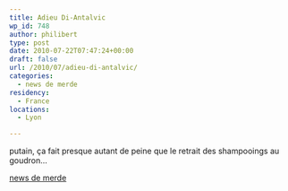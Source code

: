 ```yaml
---
title: Adieu Di-Antalvic
wp_id: 748
author: philibert
type: post
date: 2010-07-22T07:47:24+00:00
draft: false
url: /2010/07/adieu-di-antalvic/
categories:
  - news de merde
residency:
  - France
locations:
  - Lyon

---
```

putain, ça fait presque autant de peine que le retrait des shampooings au goudron&#8230;

[news de merde][1]

 [1]: http://fr.news.yahoo.com/80/20100721/thl-le-di-antalvic-retir-de-la-vente-en-8709c9a.html
